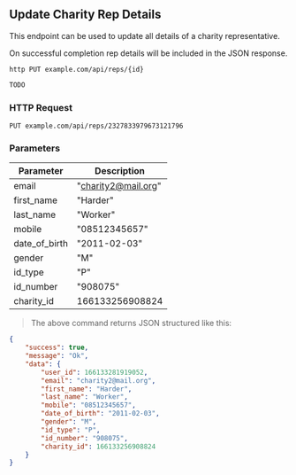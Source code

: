 ## Update Charity Rep Details
This endpoint can be used to update all details of a charity representative.

On successful completion rep details will be included in the JSON response.

```shell
http PUT example.com/api/reps/{id}
```

```javascript
TODO
```

### HTTP Request

`PUT example.com/api/reps/2327833979673121796`

### Parameters

Parameter | Description
--------- | -----------
email | "charity2@mail.org"
first_name | "Harder"
last_name | "Worker"
mobile | "08512345657"
date_of_birth | "2011-02-03"
gender | "M"
id_type | "P"
id_number | "908075"
charity_id | 166133256908824

> The above command returns JSON structured like this:

```json
{
    "success": true,
    "message": "Ok",
    "data": {
        "user_id": 166133281919052,
        "email": "charity2@mail.org",
        "first_name": "Harder",
        "last_name": "Worker",
        "mobile": "08512345657",
        "date_of_birth": "2011-02-03",
        "gender": "M",
        "id_type": "P",
        "id_number": "908075",
        "charity_id": 166133256908824
    }
}
```
